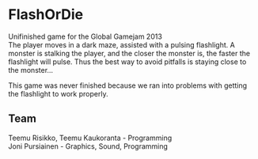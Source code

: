 FlashOrDie
==========

Unifinished game for the Global Gamejam 2013      
The player moves in a dark maze, assisted with a pulsing flashlight. A monster is stalking the player, and the closer
the monster is, the faster the flashlight will pulse. Thus the best way to avoid pitfalls is staying close to the monster...    

This game was never finished because we ran into problems with getting the flashlight to work properly.

Team
------
Teemu Risikko, Teemu Kaukoranta - Programming      
Joni Pursiainen - Graphics, Sound, Programming     
